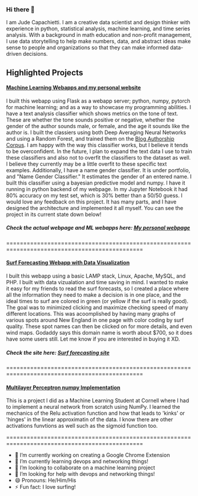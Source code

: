 ### Hi there 👋

I am Jude Capachietti.  I am a creative data scientist and design thinker with experience in python, statistical analysis, machine learning, and time series analysis. With a background in math education and non-profit management, I use data storytelling to help make numbers, data, and abstract ideas make sense to people and organizations so that they can make informed data-driven decisions.

## Highlighted Projects

#### [Machine Learning Webapps and my personal website](https://github.com/jude253/pythonBackendModelAPI)

I built this webapp using Flask as a webapp server; python, numpy, pytorch for machine learning; and as a way to showcase my programming abilities. I have a text analysis classifier which shows metrics on the tone of text.  These are whether the tone sounds positive or negative, whether the gender of the author sounds male, or female, and the age it sounds like the author is.  I built the classiers using both Deep Averaging Neural Networks and using a Random Forest, and trained them on the [Blog Authorship Corpus](https://u.cs.biu.ac.il/~koppel/BlogCorpus.htm). I am happy with the way this classifier works, but I believe it tends to be overconfident.  In the future, I plan to expand the text data I use to train these classifiers and also not to overfit the classifiers to the dataset as well.  I believe they currently may be a little overfit to these specific text examples.  Additionally, I have a name gender classifier.  It is under portfolio, and "Name Gender Classifier."  It estimates the gender of an entered name.  I built this classifier using a bayesian predictive model and numpy.  I have it running in python backend of my webpage.  In my Jupyter Notebook it had 80% accuracy on my test set, which is 30% better than a 50/50 guess.  I would love any feedback on this project.  It has many parts, and I have designed the architecture and implemented it all myself.  You can see the project in its current state down below!

##### Check the actual webpage and ML webapps here: [My personal webpage](http://www.judecapachietti.com) 

==============================================================================================

#### [Surf Forecasting Webapp with Data Visualization](https://github.com/jude253/Massachusetts-surf)

I built this webapp using a basic LAMP stack, Linux, Apache, MySQL, and PHP. I built with data vizualation and time saving in mind.  I wanted to make it easy for my friends to read the surf forecasts, so I created a place where all the information they need to make a decision is in one place, and the ideal times to surf are colored in green (or yellow if the surf is really good).  The goal was to minimized clicking and maximize checking speed of many different locations.  This was acoomplished by having many graphs of various spots around New England in one page with color coding by surf quality.  These spot names can then be clicked on for more details, and even wind maps.  Godaddy says this domain name is worth about $700, so it does have some users still.  Let me know if you are interested in buying it XD. 

##### Check the site here: [Surf forecasting site](http://www.surfcheckmass.com) 

==============================================================================================

#### [Multilayer Perceptron numpy Implementation](https://github.com/jude253/multilayer-perceptron/blob/main/MLP.ipynb)

This is a project I did as a Machine Learning Student at Cornell where I had to implement a neural network from scratch using NumPy. I learned the mechanics of the Relu activation function and how that leads to 'kinks' or 'hinges' in the linear approximatin of the data.  I know there are other activations funvtions as well such as the sigmoid function too.

==============================================================================================

- 🔭 I’m currently working on creating a Google Chrome Extension
- 🌱 I’m currently learning devops and networking things!
- 👯 I’m looking to collaborate on a machine learning project 
- 🤔 I’m looking for help with devops and networking things!
- 😄 Pronouns: He/Him/His
- ⚡ Fun fact: I love surfing!
<!--
**jude253/jude253** is a ✨ _special_ ✨ repository because its `README.md` (this file) appears on your GitHub profile.

Here are some ideas to get you started:

- 🔭 I’m currently working on ...
- 🌱 I’m currently learning ...
- 👯 I’m looking to collaborate on ...
- 🤔 I’m looking for help with ...
- 💬 Ask me about ...
- 📫 How to reach me: ...
- 😄 Pronouns: ...
- ⚡ Fun fact: ...
-->
